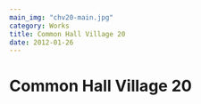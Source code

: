 ```yaml
---
main_img: "chv20-main.jpg"
category: Works
title: Common Hall Village 20
date: 2012-01-26
---
```

# Common Hall Village 20  